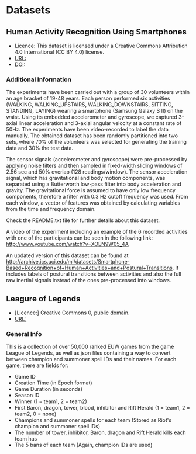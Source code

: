 # Datasets

## Human Activity Recognition Using Smartphones
*  Licence: This dataset is licensed under a Creative Commons Attribution 4.0 International (CC BY 4.0) license.
*  [URL:](https://archive.ics.uci.edu/dataset/240/human+activity+recognition+using+smartphones)
*  [DOI:](https://doi.org/10.24432/C54S4K)

### Additional Information

The experiments have been carried out with a group of 30 volunteers within an age bracket of 19-48 years. Each person performed six activities (WALKING, WALKING_UPSTAIRS, WALKING_DOWNSTAIRS, SITTING, STANDING, LAYING) wearing a smartphone (Samsung Galaxy S II) on the waist. Using its embedded accelerometer and gyroscope, we captured 3-axial linear acceleration and 3-axial angular velocity at a constant rate of 50Hz. The experiments have been video-recorded to label the data manually. The obtained dataset has been randomly partitioned into two sets, where 70% of the volunteers was selected for generating the training data and 30% the test data. 

The sensor signals (accelerometer and gyroscope) were pre-processed by applying noise filters and then sampled in fixed-width sliding windows of 2.56 sec and 50% overlap (128 readings/window). The sensor acceleration signal, which has gravitational and body motion components, was separated using a Butterworth low-pass filter into body acceleration and gravity. The gravitational force is assumed to have only low frequency components, therefore a filter with 0.3 Hz cutoff frequency was used. From each window, a vector of features was obtained by calculating variables from the time and frequency domain.

Check the README.txt file for further details about this dataset. 

A video of the experiment including an example of the 6 recorded activities with one of the participants can be seen in the following link: http://www.youtube.com/watch?v=XOEN9W05_4A

An updated version of this dataset can be found at http://archive.ics.uci.edu/ml/datasets/Smartphone-Based+Recognition+of+Human+Activities+and+Postural+Transitions. It includes labels of postural transitions between activities and also the full raw inertial signals instead of the ones pre-processed into windows. 


## Leagure of Legends
*  [Licence:] Creative Commons 0, public domain.
*  [URL:](https://www.kaggle.com/datasets/datasnaek/league-of-legends)

### General Info

This is a collection of over 50,000 ranked EUW games from the game League of Legends, as well as json files containing a way to convert between champion and summoner spell IDs and their names. For each game, there are fields for:

*  Game ID
*  Creation Time (in Epoch format)
*  Game Duration (in seconds)
*  Season ID
*  Winner (1 = team1, 2 = team2)
*  First Baron, dragon, tower, blood, inhibitor and Rift Herald (1 = team1, 2 = team2, 0 = none)
*  Champions and summoner spells for each team (Stored as Riot's champion and summoner spell IDs)
*  The number of tower, inhibitor, Baron, dragon and Rift Herald kills each team has
*  The 5 bans of each team (Again, champion IDs are used)

